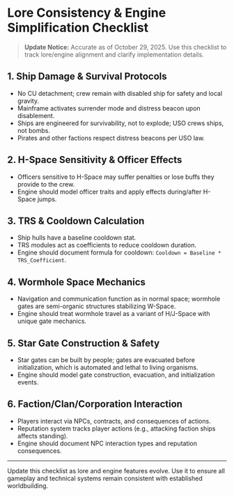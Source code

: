 # Lore Consistency & Engine Simplification Checklist

> **Update Notice:** Accurate as of October 29, 2025. Use this checklist to track lore/engine alignment and clarify implementation details.

## 1. Ship Damage & Survival Protocols
- No CU detachment; crew remain with disabled ship for safety and local gravity.
- Mainframe activates surrender mode and distress beacon upon disablement.
- Ships are engineered for survivability, not to explode; USO crews ships, not bombs.
- Pirates and other factions respect distress beacons per USO law.

## 2. H-Space Sensitivity & Officer Effects
- Officers sensitive to H-Space may suffer penalties or lose buffs they provide to the crew.
- Engine should model officer traits and apply effects during/after H-Space jumps.

## 3. TRS & Cooldown Calculation
- Ship hulls have a baseline cooldown stat.
- TRS modules act as coefficients to reduce cooldown duration.
- Engine should document formula for cooldown: `Cooldown = Baseline * TRS_Coefficient`.

## 4. Wormhole Space Mechanics
- Navigation and communication function as in normal space; wormhole gates are semi-organic structures stabilizing W-Space.
- Engine should treat wormhole travel as a variant of H/J-Space with unique gate mechanics.

## 5. Star Gate Construction & Safety
- Star gates can be built by people; gates are evacuated before initialization, which is automated and lethal to living organisms.
- Engine should model gate construction, evacuation, and initialization events.

## 6. Faction/Clan/Corporation Interaction
- Players interact via NPCs, contracts, and consequences of actions.
- Reputation system tracks player actions (e.g., attacking faction ships affects standing).
- Engine should document NPC interaction types and reputation consequences.

---
Update this checklist as lore and engine features evolve. Use it to ensure all gameplay and technical systems remain consistent with established worldbuilding.

